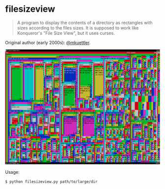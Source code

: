 
# filesizeview

> A program to display the contents of a directory as rectangles
> with sizes according to the files sizes. It is supposed to work
> like Konqueror's "File Size View", but it uses curses.

Original author (early 2000s): [@mkuettler](https://github.com/mkuettler).

![Screenshot](screenshot.png)

Usage:

```sh
$ python filesizeview.py path/to/large/dir
```
